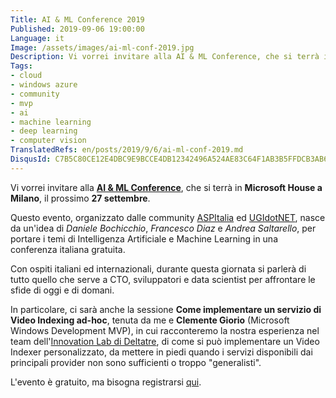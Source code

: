 ```yaml
---
Title: AI & ML Conference 2019
Published: 2019-09-06 19:00:00
Language: it
Image: /assets/images/ai-ml-conf-2019.jpg
Description: Vi vorrei invitare alla AI & ML Conference, che si terrà in sede Microsoft Italia a Milano, il prossimo 27 settembre. Questo evento, organizzato dalle community ASPItalia ed UGIdotNET, nasce da un'idea di Daniele Bochicchio, Francesco Diaz e Andrea Saltarello, per portare i temi di Intelligenza Artificiale e Machine Learning in una conferenza italiana gratuita.
Tags:
- cloud
- windows azure
- community
- mvp
- ai
- machine learning
- deep learning
- computer vision
TranslatedRefs: en/posts/2019/9/6/ai-ml-conf-2019.md
DisqusId: C7B5C80CE12E4DBC9E9BCCE4DB12342496A524AE83C64F1AB3B5FFDCB3AB6AA7
---
```

Vi vorrei invitare alla <a href="https://aiconf.it/" target="_blank">**AI & ML Conference**</a>, che si terr&agrave; in **Microsoft House a Milano**, il prossimo **27 settembre**.

Questo evento, organizzato dalle community <a href="https://www.aspitalia.com/" target="_blank">ASPItalia</a> ed <a href="https://www.ugidotnet.org/" target="_blank">UGIdotNET</a>, nasce da un'idea di *Daniele Bochicchio*, *Francesco Diaz* e *Andrea Saltarello*, per portare i temi di Intelligenza Artificiale e Machine Learning in una conferenza italiana gratuita.

Con ospiti italiani ed internazionali, durante questa giornata si parler&agrave; di tutto quello che serve a CTO, sviluppatori e data scientist per affrontare le sfide di oggi e di domani.

In particolare, ci sar&agrave; anche la sessione **Come implementare un servizio di Video Indexing ad-hoc**, tenuta da me e **Clemente Giorio** (Microsoft Windows Development MVP), in cui racconteremo la nostra esperienza nel team dell'<a href="https://www.deltatre.com" target="_blank">Innovation Lab di Deltatre</a>, di come si pu&ograve; implementare un Video Indexer personalizzato, da mettere in piedi quando i servizi disponibili dai principali provider non sono sufficienti o troppo "generalisti".

L'evento &egrave; gratuito, ma bisogna registrarsi <a href="https://www.eventbrite.it/e/biglietti-ai-ml-conference-64531878586" target="_blank">qui</a>.
